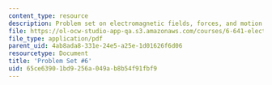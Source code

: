 ```yaml
---
content_type: resource
description: Problem set on electromagnetic fields, forces, and motion.
file: https://ol-ocw-studio-app-qa.s3.amazonaws.com/courses/6-641-electromagnetic-fields-forces-and-motion-spring-2009/65ce63901bd9256a049ab8b54f91fbf9_MIT6_641s09_pset06.pdf
file_type: application/pdf
parent_uid: 4ab8ada8-331e-24e5-a25e-1d01626f6d06
resourcetype: Document
title: 'Problem Set #6'
uid: 65ce6390-1bd9-256a-049a-b8b54f91fbf9
---
```

